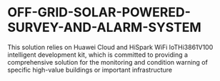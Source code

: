 # OFF-GRID-SOLAR-POWERED-SURVEY-AND-ALARM-SYSTEM
This solution relies on Huawei Cloud and HiSpark WiFi loTHi3861V100 intelligent development kit, which is committed to providing a comprehensive solution for the monitoring and condition warning of specific high-value buildings or important infrastructure
